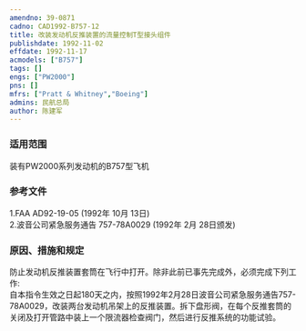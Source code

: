 ```yaml
---
amendno: 39-0871  
cadno: CAD1992-B757-12  
title: 改装发动机反推装置的流量控制T型接头组件  
publishdate: 1992-11-02  
effdate: 1992-11-17  
acmodels: ["B757"]  
tags: []  
engs: ["PW2000"]  
pns: []  
mfrs: ["Pratt & Whitney","Boeing"]  
admins: 民航总局  
author: 陈建军  
---
```

  
### 适用范围  
装有PW2000系列发动机的B757型飞机  
  
<!--more-->  
### 参考文件  
  1.FAA  AD92-19-05 (1992年 10月 13日)  
  2.波音公司紧急服务通告 757-78A0029 (1992年 2月 28日颁发)  
  
### 原因、措施和规定  

  防止发动机反推装置套筒在飞行中打开。除非此前已事先完成外，必须完成下列工作:  
  自本指令生效之日起180天之内，按照1992年2月28日波音公司紧急服务通告757-78A0029，改装两台发动机吊架上的反推装置。拆下盘形阀，在每个反推套筒的关闭及打开管路中装上一个限流器检查阀门，然后进行反推系统的功能试验。  
